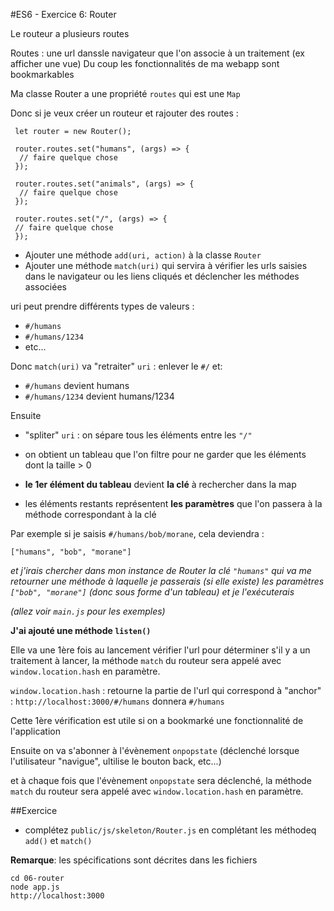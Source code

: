 #ES6 - Exercice 6: Router

Le routeur a plusieurs routes

Routes : une url danssle navigateur que l'on associe à un traitement (ex afficher une vue)
Du coup les fonctionnalités de ma webapp sont bookmarkables

Ma classe Router a une propriété `routes` qui est une `Map`

Donc si je veux créer un routeur et rajouter des routes :

     let router = new Router();
    
     router.routes.set("humans", (args) => {
      // faire quelque chose
     });
    
     router.routes.set("animals", (args) => {
      // faire quelque chose
     });
    
     router.routes.set("/", (args) => {
     // faire quelque chose
     });

- Ajouter une méthode `add(uri, action)` à la classe `Router`
- Ajouter une méthode `match(uri)` qui servira à vérifier les urls saisies dans le navigateur ou les liens cliqués et déclencher les méthodes associées

uri peut prendre différents types de valeurs :

- `#/humans`
- `#/humans/1234`
- etc...

Donc `match(uri)` va "retraiter" `uri` : enlever le `#/` et:

- `#/humans`      devient humans
- `#/humans/1234` devient humans/1234

Ensuite

- "spliter" `uri` : on sépare tous les éléments entre les `"/"`
- on obtient un tableau que l'on filtre pour ne garder que les éléments dont la taille > 0

- **le 1er élément du tableau** devient **la clé** à rechercher dans la map
- les éléments restants représentent **les paramètres** que l'on passera à la méthode correspondant à la clé

Par exemple si je saisis `#/humans/bob/morane`, cela deviendra :

    ["humans", "bob", "morane"]

*et j'irais chercher dans mon instance de Router la clé `"humans"` qui va me retourner une méthode à laquelle je passerais (si elle existe) les paramètres `["bob", "morane"]` (donc sous forme d'un tableau) et je l'exécuterais*

*(allez voir `main.js` pour les exemples)*

**J'ai ajouté une méthode `listen()`**

Elle va une 1ère fois au lancement vérifier l'url pour déterminer s'il y a un traitement à lancer, la méthode `match` du routeur sera appelé avec `window.location.hash` en paramètre.

`window.location.hash` : retourne la partie de l'url qui correspond à "anchor" : `http://localhost:3000/#/humans` donnera `#/humans`

Cette 1ère vérification est utile si on a bookmarké une fonctionnalité de l'application

Ensuite on va s'abonner à l'évènement `onpopstate` (déclenché lorsque l'utilisateur "navigue", ultilise le bouton back, etc...)

et à chaque fois que l'évènement `onpopstate` sera déclenché, la méthode `match` du routeur sera appelé avec `window.location.hash` en paramètre.


##Exercice

- complétez `public/js/skeleton/Router.js` en complétant les méthodeq `add()` et `match()`


**Remarque**: les spécifications sont décrites dans les fichiers

    cd 06-router
    node app.js
    http://localhost:3000
